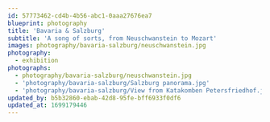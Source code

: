 ```yaml
---
id: 57773462-cd4b-4b56-abc1-0aaa27676ea7
blueprint: photography
title: 'Bavaria & Salzburg'
subtitle: 'A song of sorts, from Neuschwanstein to Mozart'
images: photography/bavaria-salzburg/neuschwanstein.jpg
photography:
  - exhibition
photographs:
  - photography/bavaria-salzburg/neuschwanstein.jpg
  - 'photography/bavaria-salzburg/Salzburg panorama.jpg'
  - 'photography/bavaria-salzburg/View from Katakomben Petersfriedhof.jpg'
updated_by: b5b32860-ebab-42d8-95fe-bff6933f0df6
updated_at: 1699179446
---
```

